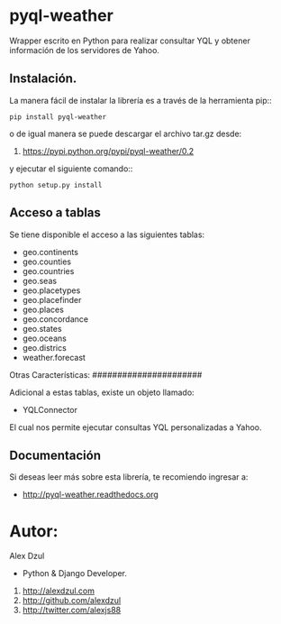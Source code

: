 pyql-weather
============

Wrapper escrito en Python para realizar consultar YQL y obtener información de los servidores de Yahoo.

Instalación.
-------------

La manera fácil de instalar la librería es a través de la herramienta pip::

    pip install pyql-weather

o de igual manera se puede descargar el archivo tar.gz desde:

1. https://pypi.python.org/pypi/pyql-weather/0.2

y ejecutar el siguiente comando::

    python setup.py install


Acceso a tablas
---------------

Se tiene disponible el acceso a las siguientes tablas:


* geo.continents
* geo.counties
* geo.countries
* geo.seas
* geo.placetypes
* geo.placefinder
* geo.places
* geo.concordance
* geo.states
* geo.oceans
* geo.districs
* weather.forecast

Otras Características:
######################

Adicional a estas tablas, existe un objeto llamado:

   + YQLConnector

El cual nos permite ejecutar consultas YQL personalizadas a Yahoo.


Documentación
-------------

Si deseas leer más sobre esta librería, te recomiendo ingresar a:

* http://pyql-weather.readthedocs.org


Autor:
=======

Alex Dzul

* Python & Django Developer.


1. http://alexdzul.com
2. http://github.com/alexdzul
3. http://twitter.com/alexjs88